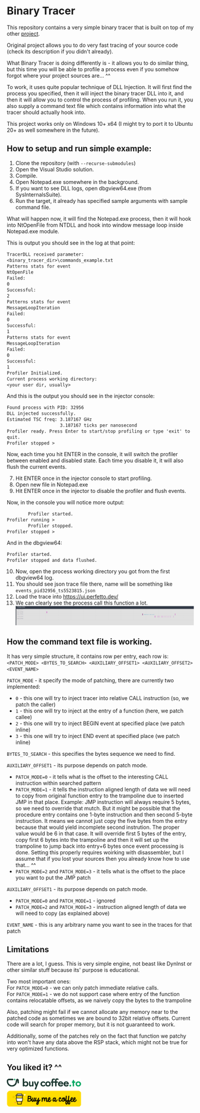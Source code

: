 # Binary Tracer

This repository contains a very simple binary tracer that is built on top of my other [project](https://github.com/k-badz/low-overhead-profiler).

Original project allows you to do very fast tracing of your source code (check its description if you didn't already). 

What Binary Tracer is doing differently is - it allows you to do similar thing, but this time you will be able to profile a process even if you somehow forgot where your project sources are... ^^

To work, it uses quite popular technique of DLL Injection. It will first find the process you specified, then it will inject the binary tracer DLL into it, and then it will allow you to control the process of profiling. When you run it, you also supply a command text file which contains information into what the tracer should actually hook into.

This project works only on Windows 10+ x64 (I might try to port it to Ubuntu 20+ as well somewhere in the future).

## How to setup and run simple example:
1. Clone the repository (with `--recurse-submodules`)
2. Open the Visual Studio solution.
3. Compile.
4. Open Notepad.exe somewhere in the background.
5. If you want to see DLL logs, open dbgview64.exe (from SysInternalsSuite).
6. Run the target, it already has specified sample arguments with sample command file.

What will happen now, it will find the Notepad.exe process, then it will hook into NtOpenFile from NTDLL and hook into window message loop inside Notepad.exe module.

This is output you should see in the log at that point:
```
TracerDLL received parameter:
<binary_tracer_dir>\commands_example.txt
Patterns stats for event
NtOpenFile
Failed:
0
Successful:
2
Patterns stats for event
MessageLoopIteration
Failed:
0
Successful:
1
Patterns stats for event
MessageLoopIteration
Failed:
0
Successful:
1
Profiler Initialized.
Current process working directory:
<your user dir, usually>
```

And this is the output you should see in the injector console:
```
Found process with PID: 32956
DLL injected successfully.
Estimated TSC freq: 3.187167 GHz
                    3.187167 ticks per nanosecond
Profiler ready. Press Enter to start/stop profiling or type 'exit' to quit.
Profiler stopped >
```

Now, each time you hit ENTER in the console, it will switch the profiler between enabled and disabled state. Each time you disable it, it will also flush the current events.

7. Hit ENTER once in the injector console to start profiling.
8. Open new file in Notepad.exe
9. Hit ENTER once in the injector to disable the profiler and flush events.

Now, in the console you will notice more output:
```
        Profiler started.
Profiler running >
        Profiler stopped.
Profiler stopped >
```

And in the dbgview64:
```
Profiler started.
Profiler stopped and data flushed.
```

10. Now, open the process working directory you got from the first dbgview64 log.
11. You should see json trace file there, name will be something like `events_pid32956_ts5523815.json`
12. Load the trace into https://ui.perfetto.dev/
13. We can clearly see the process call this function a lot.
![alt text](img/trace.jpg)


## How the command text file is working.
It has very simple structure, it contains row per entry, each row is:
`<PATCH_MODE> <BYTES_TO_SEARCH> <AUXILIARY_OFFSET1> <AUXILIARY_OFFSET2> <EVENT_NAME>`

`PATCH_MODE` - it specify the mode of patching, there are currently two implemented:  
- `0` - this one will try to inject tracer into relative CALL instruction (so, we patch the caller)  
- `1` - this one will try to inject at the entry of a function (here, we patch callee)  
- `2` - this one will try to inject BEGIN event at specified place (we patch inline) 
- `3` - this one will try to inject END event at specified place (we patch inline) 

`BYTES_TO_SEARCH` - this specifies the bytes sequence we need to find.

`AUXILIARY_OFFSET1` - its purpose depends on patch mode.  
- `PATCH_MODE=0` - it tells what is the offset to the interesting CALL instruction within searched pattern  
- `PATCH_MODE=1` - it tells the instruction aligned length of data we will need to copy from original function entry to the trampoline due to inserted JMP in that place. Example: JMP instruction will always require 5 bytes, so we need to override that mutch. But it might be possible that the procedure entry contains one 1-byte instruction and then second 5-byte instruction. It means we cannot just copy the five bytes from the entry because that would yield incomplete second instrution. The proper value would be 6 in that case. It will override first 5 bytes of the entry, copy first 6 bytes into the trampoline and then it will set up the trampoline to jump back into entry+6 bytes once event processing is done. Setting this properly requires woirking with disassembler, but I assume that if you lost your sources then you already know how to use that... ^^  
- `PATCH_MODE=2` and `PATCH_MODE=3` - it tells what is the offset to the place you want to put the JMP patch

`AUXILIARY_OFFSET1` - its purpose depends on patch mode.  
- `PATCH_MODE=0` and `PATCH_MODE=1` - ignored
- `PATCH_MODE=2` and `PATCH_MODE=3` - instruction aligned length of data we will need to copy (as explained above)

`EVENT_NAME` - this is any arbitrary name you want to see in the traces for that patch

## Limitations
There are a lot, I guess. This is very simple engine, not beast like DynInst or other similar stuff because its' purpose is educational.  

Two most important ones:  
For `PATCH_MODE=0` - we can only patch immediate relative calls.  
For `PATCH_MODE=1` - we do not support case where entry of the function contains relocatable offsets, as we naively copy the bytes to the trampoline

Also, patching might fail if we cannot allocate any memory near to the patched code as sometimes we are bound to 32bit relative offsets. Current code will search for proper memory, but it is not guaranteed to work.

Additionally, some of the patches rely on the fact that function we patchy into won't have any data above the RSP stack, which might not be true for very optimized functions.

## You liked it? ^^

<a href="https://buycoffee.to/kbadz"><img src=".github/buycoffeeto.png" width="200" alt="Buy me a coffee!"></a>  
<a href="https://buymeacoffee.com/kbaggio"><img src=".github/buymeacoffee.png" width="200" alt="Buy me a coffee!"></a>
